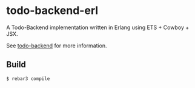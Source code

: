 todo-backend-erl
=====

A Todo-Backend implementation written in Erlang using ETS + Cowboy + JSX.

See [todo-backend](http://todobackend.com/) for more information.

Build
-----
    $ rebar3 compile
